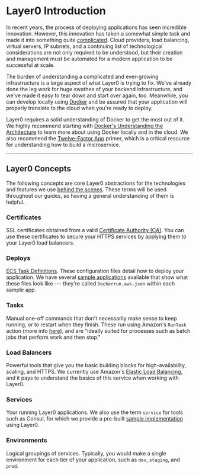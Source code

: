 # Layer0 Introduction

In recent years, the process of deploying applications has seen incredible innovation. However, this innovation has taken a somewhat simple task and made it into something quite [complicated](https://www.nginx.com/blog/microservices-at-netflix-architectural-best-practices/). Cloud providers, load balancing, virtual servers, IP subnets, and a continuing list of technological considerations are not only required to be understood, but their creation and management must be automated for a modern application to be successful at scale.

The burden of understanding a complicated and ever-growing infrastructure is a large aspect of what Layer0 is trying to fix. We've already done the leg work for huge swathes of your backend infrastructure, and we've made it easy to tear down and start over again, too. Meanwhile, you can develop locally using [Docker](https://docs.docker.com/engine/understanding-docker/) and be assured that your application will properly translate to the cloud when you're ready to deploy.

Layer0 requires a solid understanding of Docker to get the most out of it. We highly recommend starting with [Docker's Understanding the Architecture](https://docs.docker.com/engine/understanding-docker/) to learn more about using Docker locally and in the cloud. We also recommend the [Twelve-Factor App](http://12factor.net/) primer, which is a critical resource for understanding how to build a microservice.

---
## Layer0 Concepts

The following concepts are core Layer0 abstractions for the technologies and features we use [behind the scenes](reference/architecture.md). These terms will be used throughout our guides, so having a general understanding of them is helpful.

### Certificates

SSL certificates obtained from a valid [Certificate Authority (CA)](https://en.wikipedia.org/wiki/Certificate_authority). You can use these certificates to secure your HTTPS services by applying them to your Layer0 load balancers.

### Deploys

[ECS Task Definitions](http://docs.aws.amazon.com/AmazonECS/latest/developerguide/task_defintions.html). These configuration files detail how to deploy your application. We have several [sample applications](https://github.com/quintilesims/guides) available that show what these files look like --- they're called `Dockerrun.aws.json` within each sample app.

### Tasks

Manual one-off commands that don't necessarily make sense to keep running, or to restart when they finish. These run using Amazon's `RunTask` action (more info [here](http://docs.aws.amazon.com/AmazonECS/latest/developerguide/scheduling_tasks.html)), and are "ideally suited for processes such as batch jobs that perform work and then stop."

### Load Balancers

Powerful tools that give you the basic building blocks for high-availability, scaling, and HTTPS. We currently use Amazon's [Elastic Load Balancing](https://aws.amazon.com/elasticloadbalancing/), and it pays to understand the basics of this service when working with Layer0.

### Services

Your running Layer0 applications. We also use the term `service` for tools such as Consul, for which we provide a pre-built [sample implementation](https://github.com/quintilesims/consul) using Layer0.

### Environments

Logical groupings of services. Typically, you would make a single environment for each tier of your application, such as `dev`, `staging`, and `prod`.
